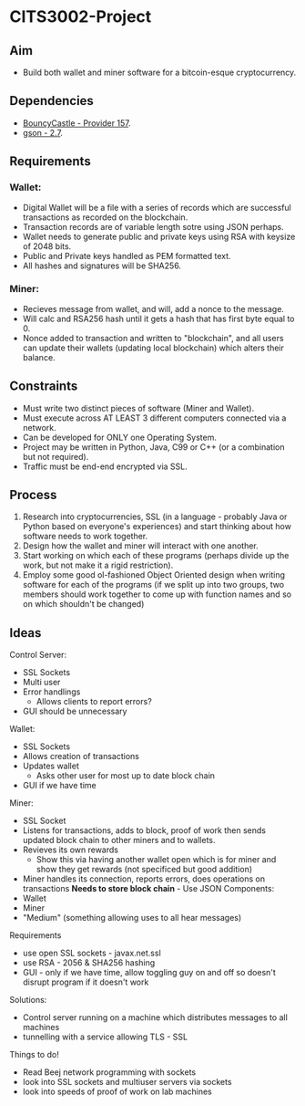 # CITS3002-Project

## Aim
- Build both wallet and miner software for a bitcoin-esque cryptocurrency.

## Dependencies
- [BouncyCastle - Provider 157](https://www.bouncycastle.org/latest_releases.html).
- [gson - 2.7](https://repo1.maven.org/maven2/com/google/code/gson/gson/2.7/).

## Requirements
### Wallet:
- Digital Wallet will be a file with a series of records which are successful transactions as recorded on the blockchain.
- Transaction records are of variable length sotre using JSON perhaps.
- Wallet needs to generate public and private keys using RSA with keysize of 2048 bits.
- Public and Private keys handled as PEM formatted text.
- All hashes and signatures will be SHA256.

### Miner:
- Recieves message from wallet, and will, add a nonce to the message.
- Will calc and RSA256 hash until it gets a hash that has first byte equal to 0.
- Nonce added to transaction and written to "blockchain", and all users can update their wallets (updating local blockchain) which alters their balance.

## Constraints
- Must write two distinct pieces of software (Miner and Wallet).
- Must execute across AT LEAST 3 different computers connected via a network.
- Can be developed for ONLY one Operating System.
- Project may be written in Python, Java, C99 or C++ (or a combination but not required).
- Traffic must be end-end encrypted via SSL.

## Process
1. Research into cryptocurrencies, SSL (in a language - probably Java or Python based on everyone's experiences) and start thinking about how software needs to work together.
2. Design how the wallet and miner will interact with one another.
3. Start working on which each of these programs (perhaps divide up the work, but not make it a rigid restriction).
4. Employ some good ol-fashioned Object Oriented design when writing software for each of the programs (if we split up into two groups, two members should work together to come up with function names and so on which shouldn't be changed)

## Ideas

Control Server:
- SSL Sockets
- Multi user
- Error handlings
    - Allows clients to report errors?
- GUI should be unnecessary

Wallet:
- SSL Sockets
- Allows creation of transactions
- Updates wallet
    - Asks other user for most up to date block chain
- GUI if we have time

Miner:
- SSL Socket
- Listens for transactions, adds to block, proof of work then sends updated block chain to other miners and to wallets.
- Revieves its own rewards
    - Show this via having another wallet open which is for miner and show they get rewards (not specificed but good addition)
- Miner handles its connection, reports errors, does operations on transactions
    **Needs to store block chain**
        - Use JSON
Components:
 - Wallet
 - Miner
 - "Medium" (something allowing uses to all hear messages)

Requirements
 - use open SSL sockets - javax.net.ssl
 - use RSA - 2056 & SHA256 hashing
 - GUI - only if we have time, allow toggling guy on and off so doesn't disrupt program if it doesn't work

Solutions:
 - Control server running on a machine which distributes messages to all machines
 - tunnelling with a service allowing TLS - SSL

Things to do!
 - Read Beej network programming with sockets
 - look into SSL sockets and multiuser servers via sockets
 - look into speeds of proof of work on lab machines
